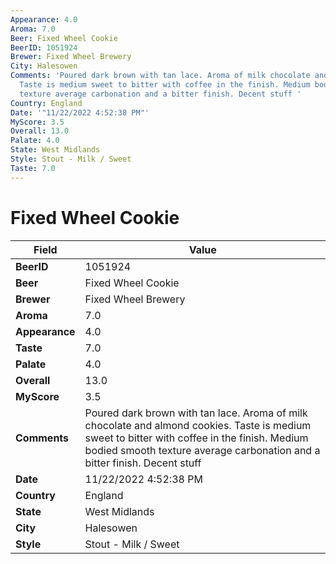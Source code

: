 ```yaml
---
Appearance: 4.0
Aroma: 7.0
Beer: Fixed Wheel Cookie
BeerID: 1051924
Brewer: Fixed Wheel Brewery
City: Halesowen
Comments: 'Poured dark brown with tan lace. Aroma of milk chocolate and almond cookies.
  Taste is medium sweet to bitter with coffee in the finish. Medium bodied smooth
  texture average carbonation and a bitter finish. Decent stuff '
Country: England
Date: '"11/22/2022 4:52:38 PM"'
MyScore: 3.5
Overall: 13.0
Palate: 4.0
State: West Midlands
Style: Stout - Milk / Sweet
Taste: 7.0
---
```


# Fixed Wheel Cookie

| Field         | Value |
|---------------|-------|
| **BeerID** | 1051924 |
| **Beer** | Fixed Wheel Cookie |
| **Brewer** | Fixed Wheel Brewery |
| **Aroma** | 7.0 |
| **Appearance** | 4.0 |
| **Taste** | 7.0 |
| **Palate** | 4.0 |
| **Overall** | 13.0 |
| **MyScore** | 3.5 |
| **Comments** | Poured dark brown with tan lace. Aroma of milk chocolate and almond cookies. Taste is medium sweet to bitter with coffee in the finish. Medium bodied smooth texture average carbonation and a bitter finish. Decent stuff  |
| **Date** | 11/22/2022 4:52:38 PM |
| **Country** | England |
| **State** | West Midlands |
| **City** | Halesowen |
| **Style** | Stout - Milk / Sweet |
